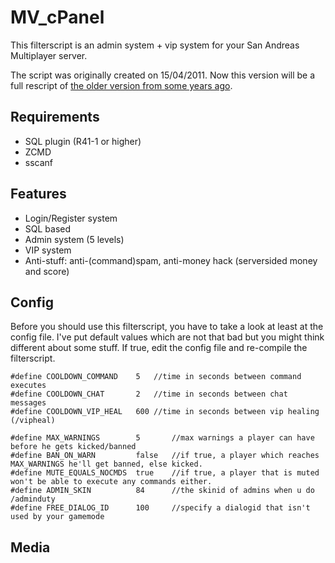 # MV_cPanel

This filterscript is an admin system + vip system for your San Andreas Multiplayer server. 

The script was originally created on 15/04/2011. Now this version will be a full rescript of [the older version from some years ago](http://forum.sa-mp.com/showthread.php?t=248711).

## Requirements
* SQL plugin (R41-1 or higher)
* ZCMD
* sscanf

## Features
* Login/Register system
* SQL based
* Admin system (5 levels)
* VIP system
* Anti-stuff: anti-(command)spam, anti-money hack (serversided money and score)

## Config

Before you should use this filterscript, you have to take a look at least at the config file. 
I've put default values which are not that bad but you might think different about some stuff.
If true, edit the config file and re-compile the filterscript.

```PAWN
#define COOLDOWN_COMMAND	5	//time in seconds between command executes
#define COOLDOWN_CHAT		2	//time in seconds between chat messages
#define COOLDOWN_VIP_HEAL	600	//time in seconds between vip healing (/vipheal)

#define MAX_WARNINGS		5		//max warnings a player can have before he gets kicked/banned
#define BAN_ON_WARN			false 	//if true, a player which reaches MAX_WARNINGS he'll get banned, else kicked.
#define MUTE_EQUALS_NOCMDS	true 	//if true, a player that is muted won't be able to execute any commands either.
#define ADMIN_SKIN			84		//the skinid of admins when u do /adminduty
#define FREE_DIALOG_ID		100		//specify a dialogid that isn't used by your gamemode
```

## Media

